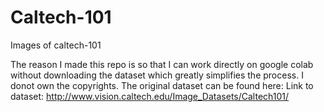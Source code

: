 # Caltech-101
Images of caltech-101

The reason I made this repo is so that I can work directly on google colab without downloading the dataset which greatly simplifies the process.
I donot own the copyrights.
The original dataset can be found here: Link to dataset: http://www.vision.caltech.edu/Image_Datasets/Caltech101/
